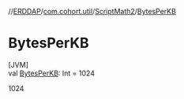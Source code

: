 //[ERDDAP](../../../index.md)/[com.cohort.util](../index.md)/[ScriptMath2](index.md)/[BytesPerKB](-bytes-per-k-b.md)

# BytesPerKB

[JVM]\
val [BytesPerKB](-bytes-per-k-b.md): Int = 1024

1024